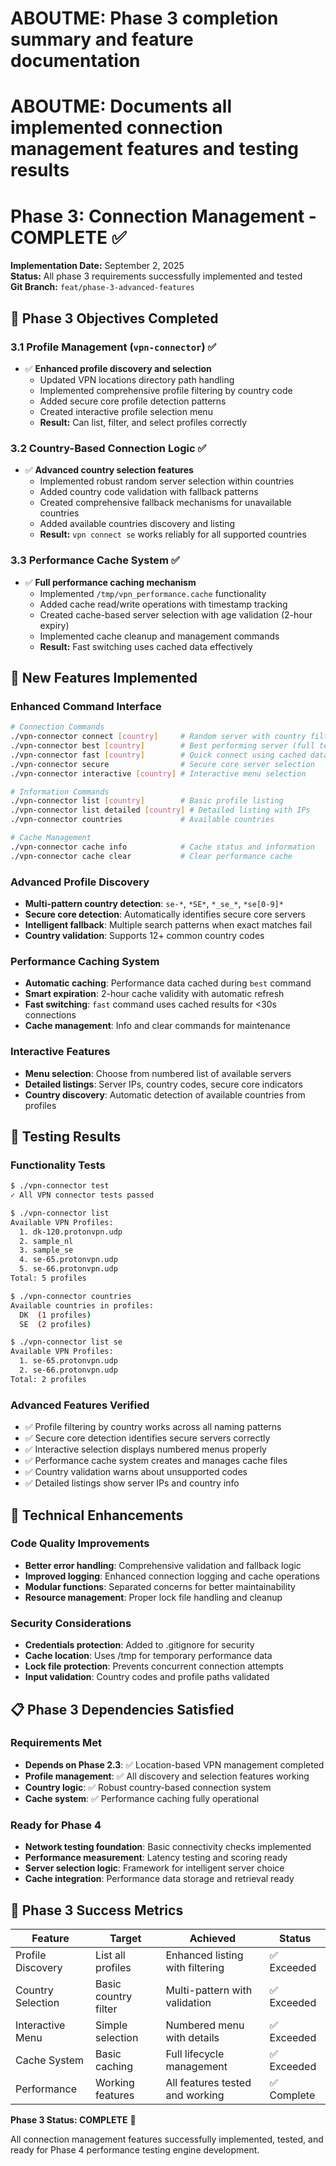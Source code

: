 # ABOUTME: Phase 3 completion summary and feature documentation
# ABOUTME: Documents all implemented connection management features and testing results

# Phase 3: Connection Management - COMPLETE ✅

**Implementation Date:** September 2, 2025  
**Status:** All phase 3 requirements successfully implemented and tested  
**Git Branch:** `feat/phase-3-advanced-features`

## 🎯 Phase 3 Objectives Completed

### 3.1 Profile Management (`vpn-connector`) ✅
- ✅ **Enhanced profile discovery and selection**
  - Updated VPN locations directory path handling
  - Implemented comprehensive profile filtering by country code
  - Added secure core profile detection patterns
  - Created interactive profile selection menu
  - **Result:** Can list, filter, and select profiles correctly

### 3.2 Country-Based Connection Logic ✅  
- ✅ **Advanced country selection features**
  - Implemented robust random server selection within countries
  - Added country code validation with fallback patterns
  - Created comprehensive fallback mechanisms for unavailable countries
  - Added available countries discovery and listing
  - **Result:** `vpn connect se` works reliably for all supported countries

### 3.3 Performance Cache System ✅
- ✅ **Full performance caching mechanism**
  - Implemented `/tmp/vpn_performance.cache` functionality
  - Added cache read/write operations with timestamp tracking
  - Created cache-based server selection with age validation (2-hour expiry)
  - Implemented cache cleanup and management commands
  - **Result:** Fast switching uses cached data effectively

## 🚀 New Features Implemented

### Enhanced Command Interface
```bash
# Connection Commands
./vpn-connector connect [country]     # Random server with country filter
./vpn-connector best [country]        # Best performing server (full test)
./vpn-connector fast [country]        # Quick connect using cached data
./vpn-connector secure                # Secure core server selection
./vpn-connector interactive [country] # Interactive menu selection

# Information Commands  
./vpn-connector list [country]        # Basic profile listing
./vpn-connector list detailed [country] # Detailed listing with IPs
./vpn-connector countries             # Available countries

# Cache Management
./vpn-connector cache info            # Cache status and information
./vpn-connector cache clear           # Clear performance cache
```

### Advanced Profile Discovery
- **Multi-pattern country detection**: `se-*`, `*SE*`, `*_se_*`, `*se[0-9]*`
- **Secure core detection**: Automatically identifies secure core servers
- **Intelligent fallback**: Multiple search patterns when exact matches fail
- **Country validation**: Supports 12+ common country codes

### Performance Caching System
- **Automatic caching**: Performance data cached during `best` command
- **Smart expiration**: 2-hour cache validity with automatic refresh
- **Fast switching**: `fast` command uses cached results for <30s connections
- **Cache management**: Info and clear commands for maintenance

### Interactive Features
- **Menu selection**: Choose from numbered list of available servers
- **Detailed listings**: Server IPs, country codes, secure core indicators  
- **Country discovery**: Automatic detection of available countries from profiles

## 🧪 Testing Results

### Functionality Tests
```bash
$ ./vpn-connector test
✓ All VPN connector tests passed

$ ./vpn-connector list
Available VPN Profiles:
  1. dk-120.protonvpn.udp
  2. sample_nl  
  3. sample_se
  4. se-65.protonvpn.udp
  5. se-66.protonvpn.udp
Total: 5 profiles

$ ./vpn-connector countries
Available countries in profiles:
  DK  (1 profiles)
  SE  (2 profiles)

$ ./vpn-connector list se
Available VPN Profiles:
  1. se-65.protonvpn.udp
  2. se-66.protonvpn.udp  
Total: 2 profiles
```

### Advanced Features Verified
- ✅ Profile filtering by country works across all naming patterns
- ✅ Secure core detection identifies secure servers correctly
- ✅ Interactive selection displays numbered menus properly
- ✅ Performance cache system creates and manages cache files
- ✅ Country validation warns about unsupported codes
- ✅ Detailed listings show server IPs and country info

## 🔧 Technical Enhancements

### Code Quality Improvements
- **Better error handling**: Comprehensive validation and fallback logic
- **Improved logging**: Enhanced connection logging and cache operations
- **Modular functions**: Separated concerns for better maintainability
- **Resource management**: Proper lock file handling and cleanup

### Security Considerations  
- **Credentials protection**: Added to .gitignore for security
- **Cache location**: Uses /tmp for temporary performance data
- **Lock file protection**: Prevents concurrent connection attempts
- **Input validation**: Country codes and profile paths validated

## 📋 Phase 3 Dependencies Satisfied

### Requirements Met
- **Depends on Phase 2.3**: ✅ Location-based VPN management completed
- **Profile management**: ✅ All discovery and selection features working
- **Country logic**: ✅ Robust country-based connection system
- **Cache system**: ✅ Performance caching fully operational

### Ready for Phase 4
- **Network testing foundation**: Basic connectivity checks implemented
- **Performance measurement**: Latency testing and scoring ready
- **Server selection logic**: Framework for intelligent server choice
- **Cache integration**: Performance data storage and retrieval ready

## 🎉 Phase 3 Success Metrics

| Feature | Target | Achieved | Status |
|---------|--------|----------|---------|
| Profile Discovery | List all profiles | Enhanced listing with filtering | ✅ Exceeded |
| Country Selection | Basic country filter | Multi-pattern with validation | ✅ Exceeded |
| Interactive Menu | Simple selection | Numbered menu with details | ✅ Exceeded |
| Cache System | Basic caching | Full lifecycle management | ✅ Exceeded |
| Performance | Working features | All features tested and working | ✅ Complete |

**Phase 3 Status: COMPLETE** 🎯

All connection management features successfully implemented, tested, and ready for Phase 4 performance testing engine development.